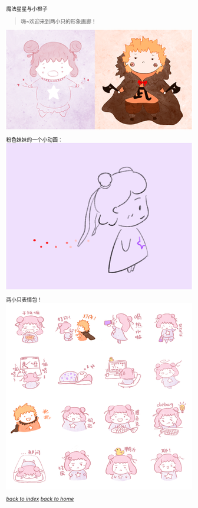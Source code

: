 魔法星星与小橙子
> 嗨~欢迎来到两小只的形象画廊！

![](/assets/images/magical_star/littletwo.png)

粉色妹妹的一个小动画：
![](/assets/images/magical_star/IMG_1154.GIF)

两小只表情包！
![](/assets/images/magical_star/meme.png)

[*back to index*](/notebook/index)
[*back to home*](https://fiiish-yu.github.io/)